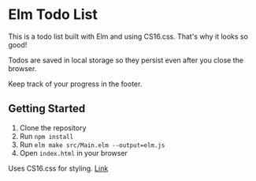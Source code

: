 # Elm Todo List

This is a todo list built with Elm and using CS16.css. That's why it looks so good!

Todos are saved in local storage so they persist even after you close the browser.

Keep track of your progress in the footer.

## Getting Started

1. Clone the repository
2. Run `npm install`
3. Run `elm make src/Main.elm --output=elm.js`
4. Open `index.html` in your browser


Uses CS16.css for styling.
[Link](https://cs16.samke.me/)